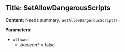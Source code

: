 ## Title: SetAllowDangerousScripts

**Content:**
Needs summary.
`SetAllowDangerousScripts()`

**Parameters:**
- `allowed`
  - *boolean?* = false